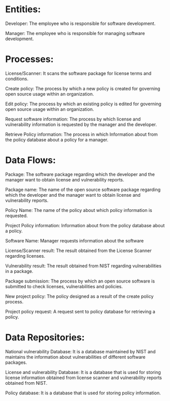 <div>

<h1>Entities:</h1> 

Developer: The employee who is responsible for software development. 

Manager: The employee who is responsible for managing software development.

<h1>Processes:</h1> 

License/Scanner: It scans the software package for license terms and conditions.

Create policy: The process by which a new policy is created for governing open source usage within an organization.

Edit policy: The process by which an existing policy is edited for governing open source usage within an organization.

Request software information: The process by which license and vulnerability information is requested by the manager and the developer.

Retrieve Policy information: The process in which Information about from the policy database about a policy for a manager.

<h1>Data Flows:</h1> 

Package: The software package regarding which the developer and the manager want to obtain license and vulnerability reports.

Package name: The name of the open source software package regarding which the developer and the manager want to obtain license and vulnerability reports.

Policy Name: The name of the policy about which policy information is requested. 

Project Policy information: Information about from the policy database about a policy.

Software Name: Manager requests information about the software  

License/Scanner result: The result obtained from the License Scanner regarding licenses.

Vulnerability result: The result obtained from NIST regarding vulnerabilities in a package.

Package submission: The process by which an open source software is submitted to check licenses, vulnerabilities and policies.

New project policy: The policy designed as a result of the create policy process.

Project policy request: A request sent to policy database for retrieving a policy.


<h1>Data Repositories:</h1> 

National vulnerability Database: It is a database maintained by NIST and maintains the information about vulnerabilities of different software packages. 

License and vulnerability Database: It is a database that is used for storing license information obtained from license scanner and vulnerability reports obtained from NIST.

Policy database: It is a database that is used for storing policy information.


</div>



